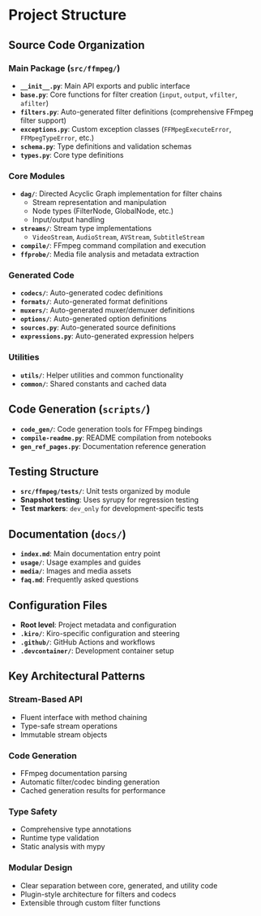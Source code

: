 # Project Structure

## Source Code Organization

### Main Package (`src/ffmpeg/`)
- **`__init__.py`**: Main API exports and public interface
- **`base.py`**: Core functions for filter creation (`input`, `output`, `vfilter`, `afilter`)
- **`filters.py`**: Auto-generated filter definitions (comprehensive FFmpeg filter support)
- **`exceptions.py`**: Custom exception classes (`FFMpegExecuteError`, `FFMpegTypeError`, etc.)
- **`schema.py`**: Type definitions and validation schemas
- **`types.py`**: Core type definitions

### Core Modules
- **`dag/`**: Directed Acyclic Graph implementation for filter chains
  - Stream representation and manipulation
  - Node types (FilterNode, GlobalNode, etc.)
  - Input/output handling
- **`streams/`**: Stream type implementations
  - `VideoStream`, `AudioStream`, `AVStream`, `SubtitleStream`
- **`compile/`**: FFmpeg command compilation and execution
- **`ffprobe/`**: Media file analysis and metadata extraction

### Generated Code
- **`codecs/`**: Auto-generated codec definitions
- **`formats/`**: Auto-generated format definitions  
- **`muxers/`**: Auto-generated muxer/demuxer definitions
- **`options/`**: Auto-generated option definitions
- **`sources.py`**: Auto-generated source definitions
- **`expressions.py`**: Auto-generated expression helpers

### Utilities
- **`utils/`**: Helper utilities and common functionality
- **`common/`**: Shared constants and cached data

## Code Generation (`scripts/`)
- **`code_gen/`**: Code generation tools for FFmpeg bindings
- **`compile-readme.py`**: README compilation from notebooks
- **`gen_ref_pages.py`**: Documentation reference generation

## Testing Structure
- **`src/ffmpeg/tests/`**: Unit tests organized by module
- **Snapshot testing**: Uses syrupy for regression testing
- **Test markers**: `dev_only` for development-specific tests

## Documentation (`docs/`)
- **`index.md`**: Main documentation entry point
- **`usage/`**: Usage examples and guides
- **`media/`**: Images and media assets
- **`faq.md`**: Frequently asked questions

## Configuration Files
- **Root level**: Project metadata and configuration
- **`.kiro/`**: Kiro-specific configuration and steering
- **`.github/`**: GitHub Actions and workflows
- **`.devcontainer/`**: Development container setup

## Key Architectural Patterns

### Stream-Based API
- Fluent interface with method chaining
- Type-safe stream operations
- Immutable stream objects

### Code Generation
- FFmpeg documentation parsing
- Automatic filter/codec binding generation
- Cached generation results for performance

### Type Safety
- Comprehensive type annotations
- Runtime type validation
- Static analysis with mypy

### Modular Design
- Clear separation between core, generated, and utility code
- Plugin-style architecture for filters and codecs
- Extensible through custom filter functions